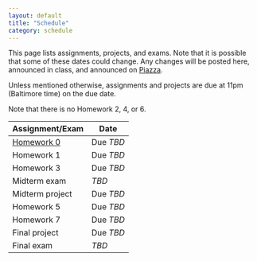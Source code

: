 ```yaml
---
layout: default
title: "Schedule"
category: schedule
---
```


This page lists assignments, projects, and exams. Note that it is possible that some
of these dates could change. Any changes will be posted here, announced in class,
and announced on [Piazza](https://piazza.com/jhu/spring2023/en601220/home).

Unless mentioned otherwise, assignments and projects are due at 11pm (Baltimore time)
on the due date.

Note that there is no Homework 2, 4, or 6.

Assignment/Exam | Date
--------------- | ----
[Homework 0](assign/hw0.html) | Due *TBD*
Homework 1 | Due *TBD*
Homework 3 | Due *TBD*
Midterm exam | *TBD*
Midterm project | Due *TBD*
Homework 5 | Due *TBD*
Homework 7 | Due *TBD*
Final project | Due *TBD*
Final exam | *TBD*
